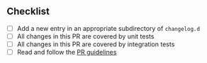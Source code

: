 ## Checklist

 - [ ] Add a new entry in an appropriate subdirectory of `changelog.d`
 - [ ] All changes in this PR are covered by unit tests
 - [ ] All changes in this PR are covered by integration tests
 - [ ] Read and follow the [PR guidelines](https://docs.wire.com/developer/developer/pr-guidelines.html)
